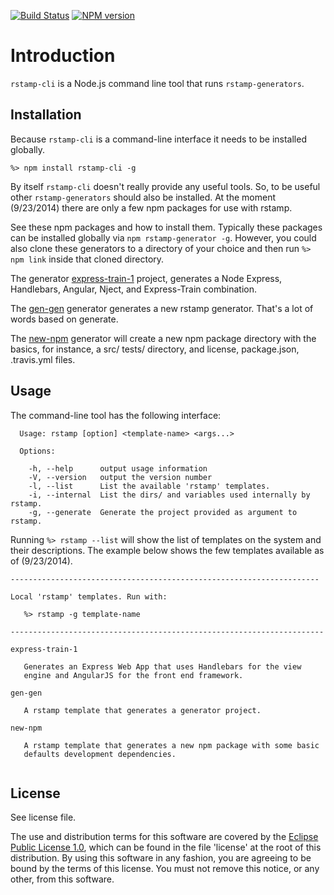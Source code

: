 [![Build Status](https://travis-ci.org/lcaballero/rstamp-cli.svg?branch=master)](https://travis-ci.org/) [![NPM version](https://badge.fury.io/js/rstamp-cli.svg)](http://badge.fury.io/js/rstamp-cli)

# Introduction

`rstamp-cli` is a Node.js command line tool that runs `rstamp-generators`.


## Installation

Because `rstamp-cli` is a command-line interface it needs to be installed globally.

`%> npm install rstamp-cli -g`

By itself `rstamp-cli` doesn't really provide any useful tools.  So, to be useful
other `rstamp-generators` should also be installed.  At the moment (9/23/2014)
there are only a few npm packages for use with rstamp.

See these npm packages and how to install them.  Typically these packages can be
installed globally via `npm rstamp-generator -g`.  However, you could also
clone these generators to a directory of your choice and then run
`%> npm link` inside that cloned directory.

The generator [express-train-1][express-train-1] project,
generates a Node Express, Handlebars, Angular, Nject, and Express-Train combination.

The [gen-gen][gen-gen] generator generates a new rstamp generator.  That's a lot of
words based on generate.

The [new-npm][new-npm] generator will create a new npm package directory with the basics,
for instance, a src/ tests/ directory, and license, package.json, .travis.yml files.


## Usage

The command-line tool has the following interface:

```
  Usage: rstamp [option] <template-name> <args...>

  Options:

    -h, --help      output usage information
    -V, --version   output the version number
    -l, --list      List the available 'rstamp' templates.
    -i, --internal  List the dirs/ and variables used internally by rstamp.
    -g, --generate  Generate the project provided as argument to rstamp.

```

Running `%> rstamp --list` will show the list of templates on the system and their
descriptions.  The example below shows the few templates available as of (9/23/2014).


```
---------------------------------------------------------------------

Local 'rstamp' templates. Run with:

   %> rstamp -g template-name

----------------------------------------------------------------------

express-train-1

   Generates an Express Web App that uses Handlebars for the view
   engine and AngularJS for the front end framework.

gen-gen

   A rstamp template that generates a generator project.

new-npm

   A rstamp template that generates a new npm package with some basic
   defaults development dependencies.


```


## License

See license file.

The use and distribution terms for this software are covered by the
[Eclipse Public License 1.0][EPL-1], which can be found in the file 'license' at the
root of this distribution. By using this software in any fashion, you are
agreeing to be bound by the terms of this license. You must not remove this
notice, or any other, from this software.


[EPL-1]: http://opensource.org/licenses/eclipse-1.0.txt
[express-train-1]: https://github.com/lcaballero/rstamp-express-train-1
[gen-gen]: https://github.com/lcaballero/rstamp-gen-gen
[new-npm]: https://github.com/lcaballero/rstamp-new-npm
